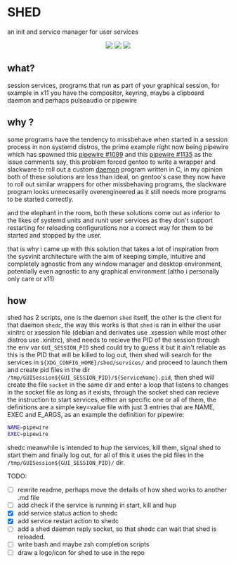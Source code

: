 # SHED

an init and service manager for user services


<p align="center">
<a href="https://github.com/eylles/shed" alt="GitHub"><img src="https://img.shields.io/badge/Github-2B3137?style=for-the-badge&logo=Github&logoColor=FFFFFF"></a>
<a href="https://gitlab.com/eylles/shed" alt="GitLab"><img src="https://img.shields.io/badge/Gitlab-380D75?style=for-the-badge&logo=Gitlab"></a>
<a href="https://codeberg.org/eylles/shed" alt="CodeBerg"><img src="https://img.shields.io/badge/Codeberg-2185D0?style=for-the-badge&logo=codeberg&logoColor=F2F8FC"></a>
</p>

## what?

session services, programs that run as part of your graphical session, for example in x11 you have the compositor, keyring, maybe a clipboard daemon and perhaps pulseaudio or pipewire


## why ?

some programs have the tendency to missbehave when started in a session process in non systemd distros, the prime example right now being pipewire which has spawned this [pipewire #1099](https://gitlab.freedesktop.org/pipewire/pipewire/-/issues/1099) and this [pipewire #1135](https://gitlab.freedesktop.org/pipewire/pipewire/-/issues/1135) as the issue comments say, this problem forced gentoo to write a wrapper and slackware to roll out a custom [daemon](https://github.com/raforg/daemon) program written in C, in my opinion both of these solutions are less than ideal, on gentoo's case they now have to roll out similar wrappers for other missbehaving programs, the slackware program looks unnecesarily overengineered as it still needs more programs to be started correctly.

and the elephant in the room, both these solutions come out as inferior to the likes of systemd units and runit user services as they don't support restarting for reloading configurations nor a correct way for them to be started and stopped by the user.

that is why i came up with this solution that takes a lot of inspiration from the sysvinit architecture with the aim of keeping simple, intuitive and completely agnostic from any window manager and desktop environment, potentially even agnostic to any graphical environment (altho i personally only care or x11)

## how

shed has 2 scripts, one is the daemon `shed` itself, the other is the client for that daemon `shedc`, the way this works is that `shed` is ran in either the user xinitrc or xsession file (debian and derivates use .xsession while most other distros use .xinitrc), shed needs to recieve the PID of the session through the env var `GUI_SESSION_PID` shed could try to guess it but it ain't reliable as this is the PID that will be killed to log out, then shed will search for the services in `${XDG_CONFIG_HOME}/shed/services/` and proceed to launch them and create pid files in the dir `/tmp/GUISession${GUI_SESSION_PID}/${ServiceName}.pid`, then shed will create the file `socket` in the same dir and enter a loop that listens to changes in the socket file as long as it exists, through the socket shed can recieve the instruction to start services, either an specific one or all of them, the definitions are a simple key=value file with just 3 entries that are NAME, EXEC and E_ARGS, as an example the definition for pipewire:
```sh
NAME=pipewire
EXEC=pipewire
```

shedc meanwhile is intended to hup the services, kill them, signal shed to start them and finally log out, for all of this it uses the pid files in the `/tmp/GUISession${GUI_SESSION_PID}/` dir.


TODO:

- [ ] rewrite readme, perhaps move the details of how shed works to another .md file
- [ ] add check if the service is running in start, kill and hup
- [x] add service status action to shedc
- [x] add service restart action to shedc
- [ ] add a shed daemon reply socket, so that shedc can wait that shed is reloaded.
- [ ] write bash and maybe zsh completion scripts
- [ ] draw a logo/icon for shed to use in the repo
